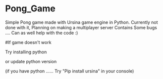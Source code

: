 # Pong_Game
Simple Pong game made with Ursina game engine in Python. Currently not done with it, Planning on making a multiplayer server 
Contains Some bugs .... Can as well help with the code :)

#If game doesn't work 

Try installing python 

or update python version 

(if you have python ...... Try "Pip install ursina" in your console)
